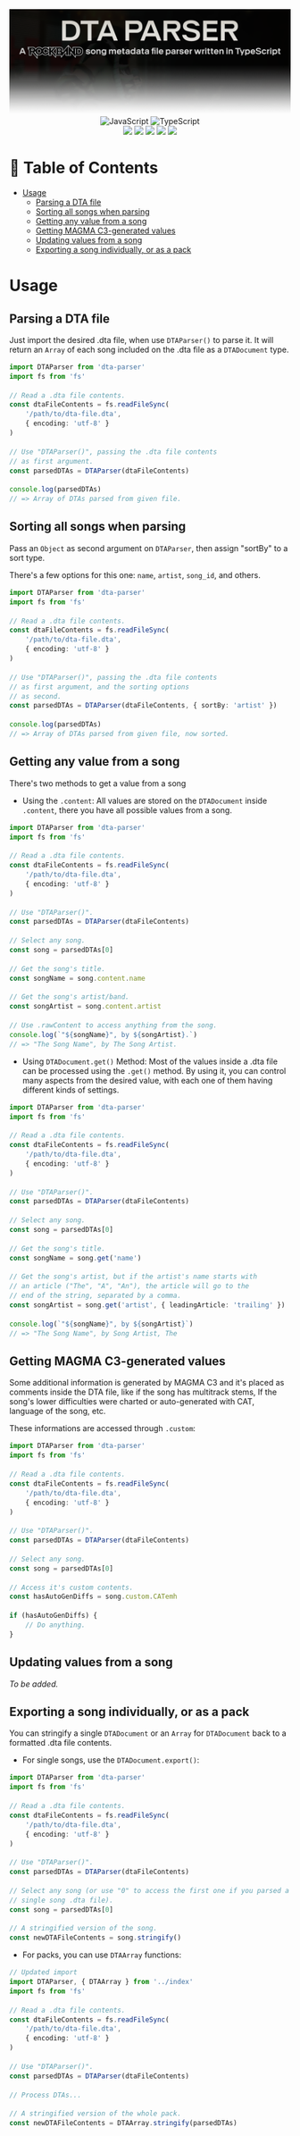 <div align=center>
<img src='./doc/header.webp' alt='Header'>
</div>

<div align=center>
<img src='https://xesque.rocketseat.dev/platform/tech/javascript.svg' width='24px' title='JavaScript'/> 
<img src='https://xesque.rocketseat.dev/platform/tech/typescript.svg' width='24px' title='TypeScript'/>
</div>

  

<div align=center>
<img src='https://img.shields.io/github/last-commit/ruggeryiury/dta-parser?color=%23DDD&style=for-the-badge' /> <img src='https://img.shields.io/github/repo-size/ruggeryiury/dta-parser?style=for-the-badge' /> <img src='https://img.shields.io/github/issues/ruggeryiury/dta-parser?style=for-the-badge' /> <img src='https://img.shields.io/github/package-json/v/ruggeryiury/dta-parser?style=for-the-badge' /> <img src='https://img.shields.io/github/license/ruggeryiury/dta-parser?style=for-the-badge' />
</div>

  

# 💠 Table of Contents
- [Usage](#-usage)
    - [Parsing a DTA file](#parsing-a-dta-file)
    - [Sorting all songs when parsing](#sorting-all-songs-when-parsing)
    - [Getting any value from a song](#getting-any-value-from-a-song)
    - [Getting MAGMA C3-generated values](#getting-c3-magma-generated-values)
    - [Updating values from a song](#updating-values-from-a-song)
    - [Exporting a song individually, or as a pack](#exporting-a-song-individually-or-as-a-pack)

# Usage

## Parsing a DTA file
Just import the desired .dta file, when use `DTAParser()` to parse it. It will return an `Array` of each song included on the .dta file as a `DTADocument` type.

```ts
import DTAParser from 'dta-parser'
import fs from 'fs'

// Read a .dta file contents.
const dtaFileContents = fs.readFileSync(
    '/path/to/dta-file.dta',
    { encoding: 'utf-8' }
)

// Use "DTAParser()", passing the .dta file contents
// as first argument.
const parsedDTAs = DTAParser(dtaFileContents)

console.log(parsedDTAs)
// => Array of DTAs parsed from given file.
```

## Sorting all songs when parsing
Pass an `Object` as second argument on `DTAParser`, then assign "sortBy" to a sort type.

There's a few options for this one: `name`, `artist`, `song_id`, and others.

```ts
import DTAParser from 'dta-parser'
import fs from 'fs'

// Read a .dta file contents.
const dtaFileContents = fs.readFileSync(
    '/path/to/dta-file.dta',
    { encoding: 'utf-8' }
)

// Use "DTAParser()", passing the .dta file contents
// as first argument, and the sorting options 
// as second.
const parsedDTAs = DTAParser(dtaFileContents, { sortBy: 'artist' })

console.log(parsedDTAs)
// => Array of DTAs parsed from given file, now sorted.
```

## Getting any value from a song
There's two methods to get a value from a song
- Using the `.content`: All values are stored on the `DTADocument` inside `.content`, there you have all possible values from a song.

```ts
import DTAParser from 'dta-parser'
import fs from 'fs'

// Read a .dta file contents.
const dtaFileContents = fs.readFileSync(
    '/path/to/dta-file.dta',
    { encoding: 'utf-8' }
)

// Use "DTAParser()".
const parsedDTAs = DTAParser(dtaFileContents)

// Select any song.
const song = parsedDTAs[0]

// Get the song's title.
const songName = song.content.name

// Get the song's artist/band.
const songArtist = song.content.artist

// Use .rawContent to access anything from the song.
console.log(`"${songName}", by ${songArtist}.`)
// => "The Song Name", by The Song Artist.
```

- Using `DTADocument.get()` Method: Most of the values inside a .dta file can be processed using the `.get()` method. By using it, you can control many aspects from the desired value, with each one of them having different kinds of settings.

```ts
import DTAParser from 'dta-parser'
import fs from 'fs'

// Read a .dta file contents.
const dtaFileContents = fs.readFileSync(
    '/path/to/dta-file.dta',
    { encoding: 'utf-8' }
)

// Use "DTAParser()".
const parsedDTAs = DTAParser(dtaFileContents)

// Select any song.
const song = parsedDTAs[0]

// Get the song's title.
const songName = song.get('name')

// Get the song's artist, but if the artist's name starts with
// an article ("The", "A", "An"), the article will go to the
// end of the string, separated by a comma.
const songArtist = song.get('artist', { leadingArticle: 'trailing' })

console.log(`"${songName}", by ${songArtist}`)
// => "The Song Name", by Song Artist, The
```

## Getting MAGMA C3-generated values

Some additional information is generated by MAGMA C3 and it's placed as comments inside the DTA file, like if the song has multitrack stems, If the song's lower difficulties were charted or auto-generated with CAT, language of the song, etc.

These informations are accessed through `.custom`:

```ts
import DTAParser from 'dta-parser'
import fs from 'fs'

// Read a .dta file contents.
const dtaFileContents = fs.readFileSync(
    '/path/to/dta-file.dta',
    { encoding: 'utf-8' }
)

// Use "DTAParser()".
const parsedDTAs = DTAParser(dtaFileContents)

// Select any song.
const song = parsedDTAs[0]

// Access it's custom contents.
const hasAutoGenDiffs = song.custom.CATemh

if (hasAutoGenDiffs) {
    // Do anything.
}
```

## Updating values from a song
_To be added._
## Exporting a song individually, or as a pack
You can stringify a single `DTADocument` or an `Array` for `DTADocument` back to a formatted .dta file contents.

- For single songs, use the `DTADocument.export()`:
```ts
import DTAParser from 'dta-parser'
import fs from 'fs'

// Read a .dta file contents.
const dtaFileContents = fs.readFileSync(
    '/path/to/dta-file.dta',
    { encoding: 'utf-8' }
)

// Use "DTAParser()".
const parsedDTAs = DTAParser(dtaFileContents)

// Select any song (or use "0" to access the first one if you parsed a
// single song .dta file).
const song = parsedDTAs[0]

// A stringified version of the song.
const newDTAFileContents = song.stringify()
```

- For packs, you can use `DTAArray` functions:
```ts
// Updated import
import DTAParser, { DTAArray } from '../index'
import fs from 'fs'

// Read a .dta file contents.
const dtaFileContents = fs.readFileSync(
    '/path/to/dta-file.dta',
    { encoding: 'utf-8' }
)

// Use "DTAParser()".
const parsedDTAs = DTAParser(dtaFileContents)

// Process DTAs...

// A stringified version of the whole pack.
const newDTAFileContents = DTAArray.stringify(parsedDTAs)
```

